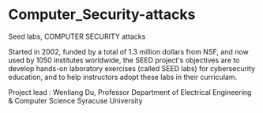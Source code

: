 # Computer_Security-attacks
Seed labs, COMPUTER SECURITY attacks


Started in 2002, funded by a total of 1.3 million dollars from NSF, and now used by 1050 institutes worldwide, the SEED project's objectives are to develop hands-on laboratory exercises (called SEED labs) for cybersecurity education, and to help instructors adopt these labs in their curriculam.

Project lead :  Wenliang Du, Professor
Department of Electrical Engineering & Computer Science
Syracuse University
